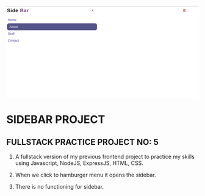 ![Example](public/sidebarProject.png)

# SIDEBAR PROJECT

## FULLSTACK PRACTICE PROJECT NO: 5

1. A fullstack version of my previous frontend project to practice my skills using Javascript, NodeJS, ExpressJS, HTML, CSS.

2. When we click to hamburger menu it opens the sidebar.

3. There is no functioning for sidebar.
